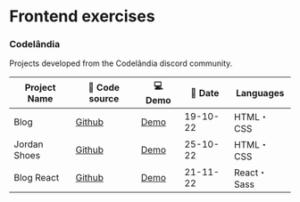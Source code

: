 # Frontend exercises

### Codelândia
Projects developed from the Codelândia discord community. 

| Project Name  | 💾 Code source   | 💻 Demo  | 📅 Date  | Languages
| ------------ | ------------ | ------------ | ------------ | ------------ |
| Blog  | [Github](https://github.com/lgolin/frontend-projects/tree/main/01-blog)   | [Demo](https://lgolin.github.io/frontend-projects/01-blog)  | 19-10-22 | HTML・CSS|
| Jordan Shoes  | [Github](https://github.com/lgolin/frontend-projects/tree/main/02-JordanShoes)   | [Demo](https://lgolin.github.io/frontend-projects/02-JordanShoes)  | 25-10-22 |  HTML・CSS |
| Blog React | [Github](https://github.com/lgolin/frontend-projects/tree/main/01-blog-react)   | [Demo](https://codelandia-blog-react.vercel.app/)  | 21-11-22 | React・Sass|

